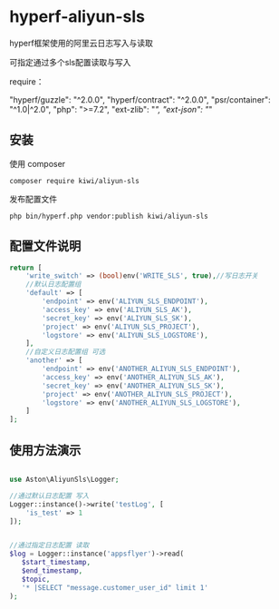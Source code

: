 # hyperf-aliyun-sls

hyperf框架使用的阿里云日志写入与读取

可指定通过多个sls配置读取与写入

require：

"hyperf/guzzle": "^2.0.0",
"hyperf/contract": "^2.0.0",
"psr/container": "^1.0|^2.0",
"php": ">=7.2",
"ext-zlib": "*",
"ext-json": "*"

## 安装

使用 composer

```
composer require kiwi/aliyun-sls
```

发布配置文件

```
php bin/hyperf.php vendor:publish kiwi/aliyun-sls
```

## 配置文件说明

```php
return [
    'write_switch' => (bool)env('WRITE_SLS', true),//写日志开关
    //默认日志配置组
    'default' => [
        'endpoint' => env('ALIYUN_SLS_ENDPOINT'),
        'access_key' => env('ALIYUN_SLS_AK'),
        'secret_key' => env('ALIYUN_SLS_SK'),
        'project' => env('ALIYUN_SLS_PROJECT'),
        'logstore' => env('ALIYUN_SLS_LOGSTORE'),
    ],
    //自定义日志配置组 可选
    'another' => [
        'endpoint' => env('ANOTHER_ALIYUN_SLS_ENDPOINT'),
        'access_key' => env('ANOTHER_ALIYUN_SLS_AK'),
        'secret_key' => env('ANOTHER_ALIYUN_SLS_SK'),
        'project' => env('ANOTHER_ALIYUN_SLS_PROJECT'),
        'logstore' => env('ANOTHER_ALIYUN_SLS_LOGSTORE'),
    ]
];
```

## 使用方法演示

```php

use Aston\AliyunSls\Logger;

//通过默认日志配置 写入
Logger::instance()->write('testLog', [
    'is_test' => 1
]);


//通过指定日志配置 读取
$log = Logger::instance('appsflyer')->read(
   $start_timestamp,
   $end_timestamp,
   $topic,
   '* |SELECT "message.customer_user_id" limit 1'
);

```
